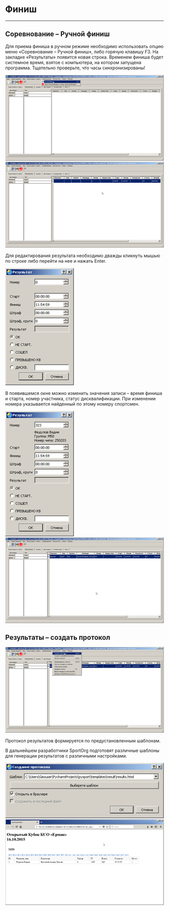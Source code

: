 # Финиш

___

## Соревнование – Ручной финиш

Для приема финиша в ручном режиме необходимо использовать опцию меню «Соревнование – Ручной финиш», либо горячую клавишу F3. На закладке «Результаты» появится новая строка. Временем финиша будет системное время, взятое с компьютера, на котором запущена программа. Тщательно проверьте, что часы
синхронизированы!

![Screenshot](img/66.png)
![Screenshot](img/67.png)

Для редактирования результата необходимо дважды кликнуть мышью по строке либо перейти на нее и нажать Enter.

![Screenshot](img/68.png)

В появившемся окне можно изменить значения записи – время финиша и старта, номер участника, статус дисквалификации. При изменении номера указывается найденный по этому номеру
спортсмен.

![Screenshot](img/69.png)
![Screenshot](img/70.png)

## Результаты – создать протокол

![Screenshot](img/71.png)

Протокол результатов формируется по предустановленным шаблонам.

В дальнейшем разработчики SportOrg подготовят различные шаблоны для генерации результатов с различными настройками.

![Screenshot](img/72.png)
![Screenshot](img/73.png)